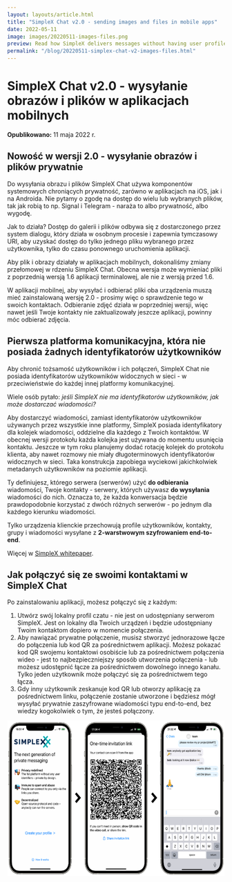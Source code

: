 ```yaml
---
layout: layouts/article.html
title: "SimpleX Chat v2.0 - sending images and files in mobile apps"
date: 2022-05-11
image: images/20220511-images-files.png
preview: Read how SimpleX delivers messages without having user profile identifiers of any kind.
permalink: "/blog/20220511-simplex-chat-v2-images-files.html"
---
```


# SimpleX Chat v2.0 - wysyłanie obrazów i plików w aplikacjach mobilnych

**Opublikowano:** 11 maja 2022 r.

## Nowość w wersji 2.0 - wysyłanie obrazów i plików prywatnie

Do wysyłania obrazu i plików SimpleX Chat używa komponentów systemowych chroniących prywatność, zarówno w aplikacjach na iOS, jak i na Androida. Nie pytamy o zgodę na dostęp do wielu lub wybranych plików, tak jak robią to np. Signal i Telegram - naraża to albo prywatność, albo wygodę.

Jak to działa? Dostęp do galerii i plików odbywa się z dostarczonego przez system dialogu, który działa w osobnym procesie i zapewnia tymczasowy URI, aby uzyskać dostęp do tylko jednego pliku wybranego przez użytkownika, tylko do czasu ponownego uruchomienia aplikacji.

Aby plik i obrazy działały w aplikacjach mobilnych, dokonaliśmy zmiany przełomowej w rdzeniu SimpleX Chat. Obecna wersja może wymieniać pliki z poprzednią wersją 1.6 aplikacji terminalowej, ale nie z wersją przed 1.6.

W aplikacji mobilnej, aby wysyłać i odbierać pliki oba urządzenia muszą mieć zainstalowaną wersję 2.0 - prosimy więc o sprawdzenie tego w swoich kontaktach. Odbieranie zdjęć działa w poprzedniej wersji, więc nawet jeśli Twoje kontakty nie zaktualizowały jeszcze aplikacji, powinny móc odbierać zdjęcia.

## Pierwsza platforma komunikacyjna, która nie posiada żadnych identyfikatorów użytkowników

Aby chronić tożsamość użytkowników i ich połączeń, SimpleX Chat nie posiada identyfikatorów użytkowników widocznych w sieci - w przeciwieństwie do każdej innej platformy komunikacyjnej.

Wiele osób pytało: _jeśli SimpleX nie ma identyfikatorów użytkowników, jak może dostarczać wiadomości?_

Aby dostarczyć wiadomości, zamiast identyfikatorów użytkowników używanych przez wszystkie inne platformy, SimpleX posiada identyfikatory dla kolejek wiadomości, oddzielne dla każdego z Twoich kontaktów. W obecnej wersji protokołu każda kolejka jest używana do momentu usunięcia kontaktu. Jeszcze w tym roku planujemy dodać rotację kolejek do protokołu klienta, aby nawet rozmowy nie miały długoterminowych identyfikatorów widocznych w sieci. Taka konstrukcja zapobiega wyciekowi jakichkolwiek metadanych użytkowników na poziomie aplikacji.

Ty definiujesz, którego serwera (serwerów) użyć **do odbierania** wiadomości, Twoje kontakty - serwery, których używasz **do wysyłania** wiadomości do nich. Oznacza to, że każda konwersacja będzie prawdopodobnie korzystać z dwóch różnych serwerów - po jednym dla każdego kierunku wiadomości.

Tylko urządzenia klienckie przechowują profile użytkowników, kontakty, grupy i wiadomości wysyłane z **2-warstwowym szyfrowaniem end-to-end**.

Więcej w [SimpleX whitepaper](https://github.com/simplex-chat/simplexmq/blob/master/protocol/overview-tjr.md).

## Jak połączyć się ze swoimi kontaktami w SimpleX Chat

Po zainstalowaniu aplikacji, możesz połączyć się z każdym:

1. Utwórz swój lokalny profil czatu - nie jest on udostępniany serwerom SimpleX. Jest on lokalny dla Twoich urządzeń i będzie udostępniany Twoim kontaktom dopiero w momencie połączenia.
2. Aby nawiązać prywatne połączenie, musisz stworzyć jednorazowe łącze do połączenia lub kod QR za pośrednictwem aplikacji. Możesz pokazać kod QR swojemu kontaktowi osobiście lub za pośrednictwem połączenia wideo - jest to najbezpieczniejszy sposób utworzenia połączenia - lub możesz udostępnić łącze za pośrednictwem dowolnego innego kanału. Tylko jeden użytkownik może połączyć się za pośrednictwem tego łącza.
3. Gdy inny użytkownik zeskanuje kod QR lub otworzy aplikację za pośrednictwem linku, połączenie zostanie utworzone i będziesz mógł wysyłać prywatnie zaszyfrowane wiadomości typu end-to-end, bez wiedzy kogokolwiek o tym, że jesteś połączony.

<img src="https://github.com/simplex-chat/simplex-chat/blob/stable/images/conversation.png" alt="Nawiąż prywatne połączenie" width="594" height="360">
